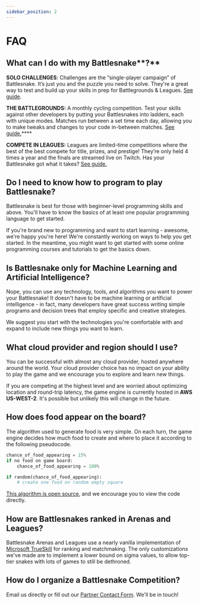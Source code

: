 ```yaml
---
sidebar_position: 2
---
```


# FAQ

## What can I do with my Battlesnake**?**

**SOLO CHALLENGES**: Challenges are the “single-player campaign” of Battlesnake. It’s just you and the puzzle you need to solve. They're a great way to test and build up your skills in prep for Battlegrounds & Leagues. [See guide](guides/quick-start-challenges-guide.md).

**THE BATTLEGROUNDS:** A monthly cycling competition. Test your skills against other developers by putting your Battlesnakes into ladders, each with unique modes. Matches run between a set time each day, allowing you to make tweaks and changes to your code in-between matches. [See guide.](guides/battlegrounds-guide.md)****

**COMPETE IN LEAGUES:** Leagues are limited-time competitions where the best of the best compete for title, prizes, and prestige! They’re only held 4 times a year and the finals are streamed live on Twitch. Has your Battlesnake got what it takes? [See guide.](guides/quick-start-league-guide.md)

## Do I need to know how to program to play Battlesnake?

Battlesnake is best for those with beginner-level programming skills and above. You'll have to know the basics of at least one popular programming language to get started.

If you're brand new to programming and want to start learning - awesome, we're happy you're here! We're constantly working on ways to help you get started. In the meantime, you might want to get started with some online programming courses and tutorials to get the basics down.

## Is Battlesnake only for Machine Learning and Artificial Intelligence?

Nope, you can use any technology, tools, and algorithms you want to power your Battlesnake! It doesn't have to be machine learning or artificial intelligence - in fact, many developers have great success writing simple programs and decision trees that employ specific and creative strategies.

We suggest you start with the technologies you're comfortable with and expand to include new things you want to learn.

## What cloud provider and region should I use?

You can be successful with almost any cloud provider, hosted anywhere around the world. Your cloud provider choice has no impact on your ability to play the game and we encourage you to explore and learn new things.

If you are competing at the highest level and are worried about optimizing location and round-trip latency, the game engine is currently hosted in **AWS US-WEST-2**. It's possible but unlikely this will change in the future.

## How does food appear on the board?

The algorithm used to generate food is very simple. On each turn, the game engine decides how much food to create and where to place it according to the following pseudocode.

```python title="food-algorithm.pseudo"
chance_of_food_appearing = 15%
if no food on game board:
    chance_of_food_appearing = 100%

if random(chance_of_food_appearing):
    # create one food on random empty square    
```

[This algorithm is open source](https://github.com/BattlesnakeOfficial/rules), and we encourage you to view the code directly.

## How are Battlesnakes ranked in Arenas and Leagues?

Battlesnake Arenas and Leagues use a nearly vanilla implementation of [Microsoft TrueSkill](https://www.microsoft.com/en-us/research/project/trueskill-ranking-system/) for ranking and matchmaking. The only customizations we've made are to implement a lower bound on sigma values, to allow top-tier snakes with lots of games to still be dethroned.

## How do I organize a Battlesnake Competition?

Email us directly or fill out our [Partner Contact Form](https://play.battlesnake.com/partner/contact/). We'll be in touch!
